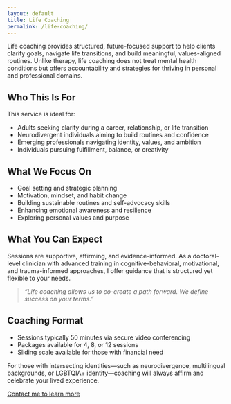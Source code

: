 ```yaml
---
layout: default
title: Life Coaching
permalink: /life-coaching/
---
```


Life coaching provides structured, future-focused support to help clients clarify goals, navigate life transitions, and build meaningful, values-aligned routines. Unlike therapy, life coaching does not treat mental health conditions but offers accountability and strategies for thriving in personal and professional domains.

## Who This Is For

This service is ideal for:

- Adults seeking clarity during a career, relationship, or life transition
- Neurodivergent individuals aiming to build routines and confidence
- Emerging professionals navigating identity, values, and ambition
- Individuals pursuing fulfillment, balance, or creativity

## What We Focus On

- Goal setting and strategic planning
- Motivation, mindset, and habit change
- Building sustainable routines and self-advocacy skills
- Enhancing emotional awareness and resilience
- Exploring personal values and purpose

## What You Can Expect

Sessions are supportive, affirming, and evidence-informed. As a doctoral-level clinician with advanced training in cognitive-behavioral, motivational, and trauma-informed approaches, I offer guidance that is structured yet flexible to your needs.

> _“Life coaching allows us to co-create a path forward. We define success on your terms.”_

## Coaching Format

- Sessions typically 50 minutes via secure video conferencing
- Packages available for 4, 8, or 12 sessions
- Sliding scale available for those with financial need

For those with intersecting identities—such as neurodivergence, multilingual backgrounds, or LGBTQIA+ identity—coaching will always affirm and celebrate your lived experience.

[Contact me to learn more](/contact/)
